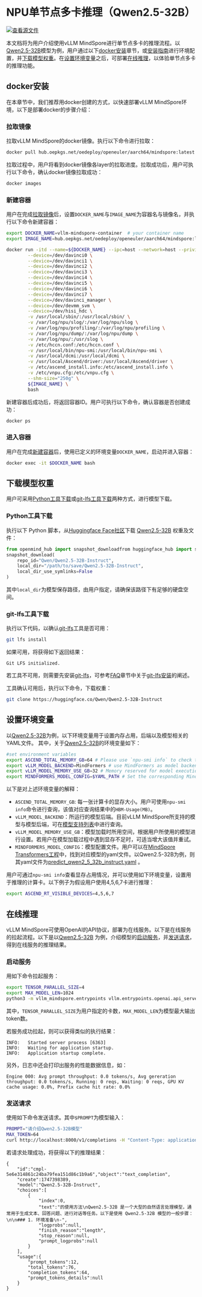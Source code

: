 # NPU单节点多卡推理（Qwen2.5-32B）

[![查看源文件](https://mindspore-website.obs.cn-north-4.myhuaweicloud.com/website-images/master/resource/_static/logo_source.svg)](https://gitee.com/mindspore/docs/blob/master/docs/vllm_mindspore/docs/source_zh_cn/getting_started/tutorials/qwen2.5_32b_multiNPU/qwen2.5_32b_multiNPU.md)

本文档将为用户介绍使用vLLM MindSpore进行单节点多卡的推理流程。以[Qwen2.5-32B](https://huggingface.co/Qwen/Qwen2.5-32B-Instruct)模型为例，用户通过以下[docker安装](#docker安装)章节，或[安装指南](../../installation/installation.md#安装指南)进行环境配置，并[下载模型权重](#下载模型权重)。在[设置环境变量](#设置环境变量)之后，可部署[在线推理](#在线推理)，以体验单节点多卡的推理功能。

## docker安装

在本章节中，我们推荐用docker创建的方式，以快速部署vLLM MindSpore环境，以下是部署docker的步骤介绍：

### 拉取镜像

拉取vLLM MindSpore的docker镜像。执行以下命令进行拉取：

```bash
docker pull hub.oepkgs.net/oedeploy/openeuler/aarch64/mindspore:latest
```

拉取过程中，用户将看到docker镜像各layer的拉取进度。拉取成功后，用户可执行以下命令，确认docker镜像拉取成功：

```bash
docker images
```

### 新建容器

用户在完成[拉取镜像](#拉取镜像)后，设置`DOCKER_NAME`与`IMAGE_NAME`为容器名与镜像名，并执行以下命令新建容器：

```bash
export DOCKER_NAME=vllm-mindspore-container  # your container name
export IMAGE_NAME=hub.oepkgs.net/oedeploy/openeuler/aarch64/mindspore:latest  # your image name

docker run -itd --name=${DOCKER_NAME} --ipc=host --network=host --privileged=true \
        --device=/dev/davinci0 \
        --device=/dev/davinci1 \
        --device=/dev/davinci2 \
        --device=/dev/davinci3 \
        --device=/dev/davinci4 \
        --device=/dev/davinci5 \
        --device=/dev/davinci6 \
        --device=/dev/davinci7 \
        --device=/dev/davinci_manager \
        --device=/dev/devmm_svm \
        --device=/dev/hisi_hdc \
        -v /usr/local/sbin/:/usr/local/sbin/ \
        -v /var/log/npu/slog/:/var/log/npu/slog \
        -v /var/log/npu/profiling/:/var/log/npu/profiling \
        -v /var/log/npu/dump/:/var/log/npu/dump \
        -v /var/log/npu/:/usr/slog \
        -v /etc/hccn.conf:/etc/hccn.conf \
        -v /usr/local/bin/npu-smi:/usr/local/bin/npu-smi \
        -v /usr/local/dcmi:/usr/local/dcmi \
        -v /usr/local/Ascend/driver:/usr/local/Ascend/driver \
        -v /etc/ascend_install.info:/etc/ascend_install.info \
        -v /etc/vnpu.cfg:/etc/vnpu.cfg \
        --shm-size="250g" \
        ${IMAGE_NAME} \
        bash
```

新建容器后成功后，将返回容器ID。用户可执行以下命令，确认容器是否创建成功：

```bash
docker ps
```

### 进入容器

用户在完成[新建容器](#新建容器)后，使用已定义的环境变量`DOCKER_NAME`，启动并进入容器：

```bash
docker exec -it $DOCKER_NAME bash
```

## 下载模型权重

用户可采用[Python工具下载](#python工具下载)或[git-lfs工具下载](#git-lfs工具下载)两种方式，进行模型下载。

### Python工具下载

执行以下 Python 脚本，从[Huggingface Face社区](https://huggingface.co/)下载 [Qwen2.5-32B](https://huggingface.co/Qwen/Qwen2.5-32B-Instruct) 权重及文件：

```python
from openmind_hub import snapshot_downloadfrom huggingface_hub import snapshot_download
snapshot_download(
    repo_id="Qwen/Qwen2.5-32B-Instruct",
    local_dir="/path/to/save/Qwen2.5-32B-Instruct",
    local_dir_use_symlinks=False
)
```

其中`local_dir`为模型保存路径，由用户指定，请确保该路径下有足够的硬盘空间。

### git-lfs工具下载

执行以下代码，以确认[git-lfs](https://git-lfs.com)工具是否可用：

```bash
git lfs install
```

如果可用，将获得如下返回结果：

```text
Git LFS initialized.
```

若工具不可用，则需要先安装[git-lfs](https://git-lfs.com)，可参考[FAQ](../../../faqs/faqs.md)章节中关于[git-lfs安装](../../../faqs/faqs.md#git-lfs安装)的阐述。

工具确认可用后，执行以下命令，下载权重：

```bash
git clone https://huggingface.co/Qwen/Qwen2.5-32B-Instruct
```

## 设置环境变量

以[Qwen2.5-32B](https://huggingface.co/Qwen/Qwen2.5-32B-Instruct)为例，以下环境变量用于设置内存占用，后端以及模型相关的YAML文件。
其中，关于[Qwen2.5-32B](https://huggingface.co/Qwen/Qwen2.5-32B-Instruct)的环境变量如下：

```bash
#set environment variables
export ASCEND_TOTAL_MEMORY_GB=64 # Please use `npu-smi info` to check the memory.
export vLLM_MODEL_BACKEND=MindFormers # use MindFormers as model backend.
export vLLM_MODEL_MEMORY_USE_GB=32 # Memory reserved for model execution. Set according to the model's maximum usage, with the remaining environment used for kvcache allocation
export MINDFORMERS_MODEL_CONFIG=$YAML_PATH # Set the corresponding MindSpore Transformers model's YAML file.
```

以下是对上述环境变量的解释：

- `ASCEND_TOTAL_MEMORY_GB`: 每一张计算卡的显存大小。用户可使用`npu-smi info`命令进行查询，该值对应查询结果中的`HBM-Usage(MB)`。
- `vLLM_MODEL_BACKEND`：所运行的模型后端。目前vLLM MindSpore所支持的模型与模型后端，可在[模型支持列表](../../../user_guide/supported_models/models_list/models_list.md)中进行查询。
- `vLLM_MODEL_MEMORY_USE_GB`：模型加载时所用空间，根据用户所使用的模型进行设置。若用户在模型加载过程中遇到显存不足时，可适当增大该值并重试。
- `MINDFORMERS_MODEL_CONFIG`：模型配置文件。用户可以在[MindSpore Transformers工程](https://gitee.com/mindspore/mindformers/tree/r1.5.0/research/qwen2_5)中，找到对应模型的yaml文件。以Qwen2.5-32B为例，则其yaml文件为[predict_qwen2_5_32b_instruct.yaml](https://gitee.com/mindspore/mindformers/blob/r1.5.0/research/qwen2_5/predict_qwen2_5_32b_instruct.yaml) 。

用户可通过`npu-smi info`查看显存占用情况，并可以使用如下环境变量，设置用于推理的计算卡。以下例子为假设用户使用4,5,6,7卡进行推理：

```bash
export ASCEND_RT_VISIBLE_DEVICES=4,5,6,7
```

## 在线推理

vLLM MindSpore可使用OpenAI的API协议，部署为在线服务。以下是在线服务的拉起流程。以下是以[Qwen2.5-32B](https://huggingface.co/Qwen/Qwen2.5-32B-Instruct) 为例，介绍模型的[启动服务](#启动服务)，并[发送请求](#发送请求)，得到在线服务的推理结果。

### 启动服务

用如下命令拉起服务：

```bash
export TENSOR_PARALLEL_SIZE=4
export MAX_MODEL_LEN=1024
python3 -m vllm_mindspore.entrypoints vllm.entrypoints.openai.api_server --model "Qwen/Qwen2.5-32B-Instruct" --trust_remote_code --tensor-parallel-size $TENSOR_PARALLEL_SIZE --max-model-len $MAX_MODEL_LEN
```

其中，`TENSOR_PARALLEL_SIZE`为用户指定的卡数，`MAX_MODEL_LEN`为模型最大输出token数。

若服务成功拉起，则可以获得类似的执行结果：

```text
INFO:   Started server process [6363]
INFO:   Waiting for application startup.
INFO:   Application startup complete.
```

另外，日志中还会打印出服务的性能数据信息，如：

```text
Engine 000: Avg prompt throughput: 0.0 tokens/s, Avg gereration throughput: 0.0 tokens/s, Running: 0 reqs, Waiting: 0 reqs, GPU KV cache usage: 0.0%, Prefix cache hit rate: 0.0%
```

### 发送请求

使用如下命令发送请求。其中`$PROMPT`为模型输入：

```bash
PROMPT="请介绍Qwen2.5-32B模型"
MAX_TOKEN=64
curl http://localhost:8000/v1/completions -H "Content-Type: application/json" -d '{"model": "Qwen2.5-32B-Instruct", "prompt": "$PROMPT", "max_tokens": $MAX_TOKEN, "temperature": 0}'
```

若请求处理成功，将获得以下的推理结果：

```text
{
    "id":"cmpl-5e6e314861c24ba79fea151d86c1b9a6","object":"text_completion",
    "create":1747398389,
    "model":"Qwen2.5-32B-Instruct",
    "choices":[
        {
            "index":0,
            "text":"的使用方法\nQwen2.5-32B 是一个大型的自然语言处理模型，通常用于生成文本、回答问题、进行对话等任务。以下是使用 Qwen2.5-32B 模型的一般步骤：\n\n### 1. 环境准备\n-",
            "logprobs":null,
            "finish_reason":"length",
            "stop_reason":null,
            "prompt_logprobs":null
        }
    ],
    "usage":{
        "prompt_tokens":12,
        "total_tokens":76,
        "completion_tokens":64,
        "prompt_tokens_details":null
    }
}
```

